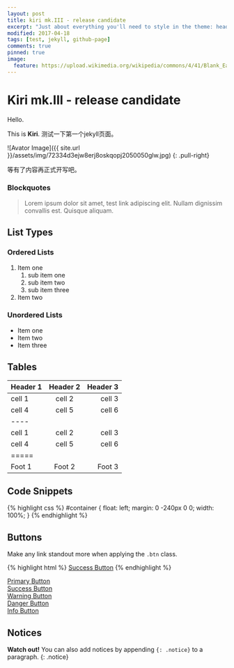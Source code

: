 ```yaml
---
layout: post
title: kiri mk.III - release candidate
excerpt: "Just about everything you'll need to style in the theme: headings, paragraphs, blockquotes, tables, code blocks, and more."
modified: 2017-04-18
tags: [test, jekyll, github-page]
comments: true
pinned: true
image:
  feature: https://upload.wikimedia.org/wikipedia/commons/4/41/Blank_Earth_Banner.jpg
---
```


# Kiri mk.III - release candidate

Hello.

This is **Kiri**. 测试一下第一个jekyll页面。

![Avator Image]({{ site.url }}/assets/img/72334d3ejw8erj8oskqopj2050050glw.jpg)
{: .pull-right}

等有了内容再正式开写吧。

### Blockquotes

> Lorem ipsum dolor sit amet, test link adipiscing elit. Nullam dignissim convallis est. Quisque aliquam.

## List Types

### Ordered Lists

1. Item one
   1. sub item one
   2. sub item two
   3. sub item three
2. Item two

### Unordered Lists

* Item one
* Item two
* Item three

## Tables

| Header 1 | Header 2 | Header 3 |
|:--------|:-------:|--------:|
| cell 1   | cell 2   | cell 3   |
| cell 4   | cell 5   | cell 6   |
|----
| cell 1   | cell 2   | cell 3   |
| cell 4   | cell 5   | cell 6   |
|=====
| Foot 1   | Foot 2   | Foot 3   |

## Code Snippets

{% highlight css %}
#container {
  float: left;
  margin: 0 -240px 0 0;
  width: 100%;
}
{% endhighlight %}

## Buttons

Make any link standout more when applying the `.btn` class.

{% highlight html %}
<a href="#" class="btn btn-success">Success Button</a>
{% endhighlight %}

<div markdown="0"><a href="#" class="btn">Primary Button</a></div>
<div markdown="0"><a href="#" class="btn btn-success">Success Button</a></div>
<div markdown="0"><a href="#" class="btn btn-warning">Warning Button</a></div>
<div markdown="0"><a href="#" class="btn btn-danger">Danger Button</a></div>
<div markdown="0"><a href="#" class="btn btn-info">Info Button</a></div>

## Notices

**Watch out!** You can also add notices by appending `{: .notice}` to a paragraph.
{: .notice}